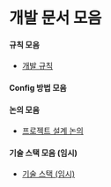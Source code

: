 # 개발 문서 모음
#### 규칙 모음
- [개발 규칙](https://github.com/osamhack2022/APP_Meerkat_IQDan/blob/main/docs/dev_standard.md)
#### Config 방법 모음
#### 논의 모음
- [프로젝트 설계 논의](https://github.com/osamhack2022/APP_Meerkat_IQDan/blob/main/docs/design_choice.md)

#### 기술 스택 모음 (임시)
 - [기술 스택 (임시)](
https://github.com/osamhack2022/APP_Meerkat_IQDan/blob/main/docs/tech_stack_temp.md)
